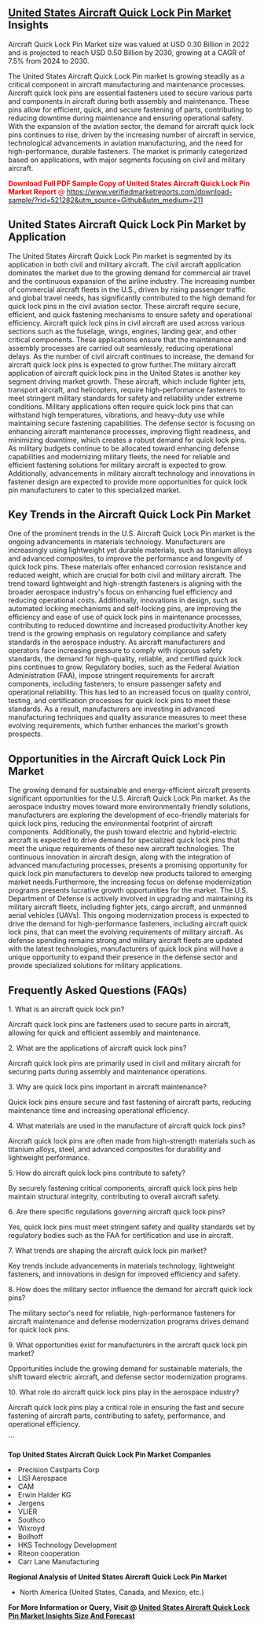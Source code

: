 <h2><a href="https://www.verifiedmarketreports.com/download-sample/?rid=521282&amp;utm_source=Github&amp;utm_medium=211" target="_blank">United States Aircraft Quick Lock Pin Market</a> Insights</h2><p>Aircraft Quick Lock Pin Market size was valued at USD 0.30 Billion in 2022 and is projected to reach USD 0.50 Billion by 2030, growing at a CAGR of 7.5% from 2024 to 2030.</p><p><p>The United States Aircraft Quick Lock Pin market is growing steadily as a critical component in aircraft manufacturing and maintenance processes. Aircraft quick lock pins are essential fasteners used to secure various parts and components in aircraft during both assembly and maintenance. These pins allow for efficient, quick, and secure fastening of parts, contributing to reducing downtime during maintenance and ensuring operational safety. With the expansion of the aviation sector, the demand for aircraft quick lock pins continues to rise, driven by the increasing number of aircraft in service, technological advancements in aviation manufacturing, and the need for high-performance, durable fasteners. The market is primarily categorized based on applications, with major segments focusing on civil and military aircraft. <p><span class=""><span style="color: #ff0000;"><strong>Download Full PDF Sample Copy of United States Aircraft Quick Lock Pin Market Report</strong> @ </span><a href="https://www.verifiedmarketreports.com/download-sample/?rid=521282&amp;utm_source=Github&amp;utm_medium=211" target="_blank">https://www.verifiedmarketreports.com/download-sample/?rid=521282&amp;utm_source=Github&amp;utm_medium=211</a></span></p></p><h2>United States Aircraft Quick Lock Pin Market by Application</h2><p>The United States Aircraft Quick Lock Pin market is segmented by its application in both civil and military aircraft. The civil aircraft application dominates the market due to the growing demand for commercial air travel and the continuous expansion of the airline industry. The increasing number of commercial aircraft fleets in the U.S., driven by rising passenger traffic and global travel needs, has significantly contributed to the high demand for quick lock pins in the civil aviation sector. These aircraft require secure, efficient, and quick fastening mechanisms to ensure safety and operational efficiency. Aircraft quick lock pins in civil aircraft are used across various sections such as the fuselage, wings, engines, landing gear, and other critical components. These applications ensure that the maintenance and assembly processes are carried out seamlessly, reducing operational delays. As the number of civil aircraft continues to increase, the demand for aircraft quick lock pins is expected to grow further.The military aircraft application of aircraft quick lock pins in the United States is another key segment driving market growth. These aircraft, which include fighter jets, transport aircraft, and helicopters, require high-performance fasteners to meet stringent military standards for safety and reliability under extreme conditions. Military applications often require quick lock pins that can withstand high temperatures, vibrations, and heavy-duty use while maintaining secure fastening capabilities. The defense sector is focusing on enhancing aircraft maintenance processes, improving flight readiness, and minimizing downtime, which creates a robust demand for quick lock pins. As military budgets continue to be allocated toward enhancing defense capabilities and modernizing military fleets, the need for reliable and efficient fastening solutions for military aircraft is expected to grow. Additionally, advancements in military aircraft technology and innovations in fastener design are expected to provide more opportunities for quick lock pin manufacturers to cater to this specialized market.<h2>Key Trends in the Aircraft Quick Lock Pin Market</h2><p>One of the prominent trends in the U.S. Aircraft Quick Lock Pin market is the ongoing advancements in materials technology. Manufacturers are increasingly using lightweight yet durable materials, such as titanium alloys and advanced composites, to improve the performance and longevity of quick lock pins. These materials offer enhanced corrosion resistance and reduced weight, which are crucial for both civil and military aircraft. The trend toward lightweight and high-strength fasteners is aligning with the broader aerospace industry's focus on enhancing fuel efficiency and reducing operational costs. Additionally, innovations in design, such as automated locking mechanisms and self-locking pins, are improving the efficiency and ease of use of quick lock pins in maintenance processes, contributing to reduced downtime and increased productivity.Another key trend is the growing emphasis on regulatory compliance and safety standards in the aerospace industry. As aircraft manufacturers and operators face increasing pressure to comply with rigorous safety standards, the demand for high-quality, reliable, and certified quick lock pins continues to grow. Regulatory bodies, such as the Federal Aviation Administration (FAA), impose stringent requirements for aircraft components, including fasteners, to ensure passenger safety and operational reliability. This has led to an increased focus on quality control, testing, and certification processes for quick lock pins to meet these standards. As a result, manufacturers are investing in advanced manufacturing techniques and quality assurance measures to meet these evolving requirements, which further enhances the market's growth prospects.<h2>Opportunities in the Aircraft Quick Lock Pin Market</h2><p>The growing demand for sustainable and energy-efficient aircraft presents significant opportunities for the U.S. Aircraft Quick Lock Pin market. As the aerospace industry moves toward more environmentally friendly solutions, manufacturers are exploring the development of eco-friendly materials for quick lock pins, reducing the environmental footprint of aircraft components. Additionally, the push toward electric and hybrid-electric aircraft is expected to drive demand for specialized quick lock pins that meet the unique requirements of these new aircraft technologies. The continuous innovation in aircraft design, along with the integration of advanced manufacturing processes, presents a promising opportunity for quick lock pin manufacturers to develop new products tailored to emerging market needs.Furthermore, the increasing focus on defense modernization programs presents lucrative growth opportunities for the market. The U.S. Department of Defense is actively involved in upgrading and maintaining its military aircraft fleets, including fighter jets, cargo aircraft, and unmanned aerial vehicles (UAVs). This ongoing modernization process is expected to drive the demand for high-performance fasteners, including aircraft quick lock pins, that can meet the evolving requirements of military aircraft. As defense spending remains strong and military aircraft fleets are updated with the latest technologies, manufacturers of quick lock pins will have a unique opportunity to expand their presence in the defense sector and provide specialized solutions for military applications.<h2>Frequently Asked Questions (FAQs)</h2><p>1. What is an aircraft quick lock pin?</p><p>Aircraft quick lock pins are fasteners used to secure parts in aircraft, allowing for quick and efficient assembly and maintenance.</p><p>2. What are the applications of aircraft quick lock pins?</p><p>Aircraft quick lock pins are primarily used in civil and military aircraft for securing parts during assembly and maintenance operations.</p><p>3. Why are quick lock pins important in aircraft maintenance?</p><p>Quick lock pins ensure secure and fast fastening of aircraft parts, reducing maintenance time and increasing operational efficiency.</p><p>4. What materials are used in the manufacture of aircraft quick lock pins?</p><p>Aircraft quick lock pins are often made from high-strength materials such as titanium alloys, steel, and advanced composites for durability and lightweight performance.</p><p>5. How do aircraft quick lock pins contribute to safety?</p><p>By securely fastening critical components, aircraft quick lock pins help maintain structural integrity, contributing to overall aircraft safety.</p><p>6. Are there specific regulations governing aircraft quick lock pins?</p><p>Yes, quick lock pins must meet stringent safety and quality standards set by regulatory bodies such as the FAA for certification and use in aircraft.</p><p>7. What trends are shaping the aircraft quick lock pin market?</p><p>Key trends include advancements in materials technology, lightweight fasteners, and innovations in design for improved efficiency and safety.</p><p>8. How does the military sector influence the demand for aircraft quick lock pins?</p><p>The military sector's need for reliable, high-performance fasteners for aircraft maintenance and defense modernization programs drives demand for quick lock pins.</p><p>9. What opportunities exist for manufacturers in the aircraft quick lock pin market?</p><p>Opportunities include the growing demand for sustainable materials, the shift toward electric aircraft, and defense sector modernization programs.</p><p>10. What role do aircraft quick lock pins play in the aerospace industry?</p><p>Aircraft quick lock pins play a critical role in ensuring the fast and secure fastening of aircraft parts, contributing to safety, performance, and operational efficiency.</p>```</p><p><strong>Top United States Aircraft Quick Lock Pin Market Companies</strong></p><div data-test-id=""><p><li>Precision Castparts Corp</li><li> LISI Aerospace</li><li> CAM</li><li> Erwin Halder KG</li><li> Jergens</li><li> VLIER</li><li> Southco</li><li> Wixroyd</li><li> Bollhoff</li><li> HKS Technology Development</li><li> Riteon cooperation</li><li> Carr Lane Manufacturing</li></p><div><strong>Regional Analysis of&nbsp;United States Aircraft Quick Lock Pin Market</strong></div><ul><li dir="ltr"><p dir="ltr">North America&nbsp;(United States, Canada, and Mexico, etc.)</p></li></ul><p><strong>For More Information or Query, Visit @&nbsp;</strong><strong><a href="https://www.verifiedmarketreports.com/product/aircraft-quick-lock-pin-market-size-and-forecast/?utm_source=Github&amp;utm_medium=211" target="_blank">United States Aircraft Quick Lock Pin Market Insights Size And Forecast</a></strong></p></div>

